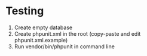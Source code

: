 # Testing
1. Create empty database
2. Create phpunit.xml in the root (copy-paste and edit phpunit.xml.example)
3. Run vendor/bin/phpunit in command line
